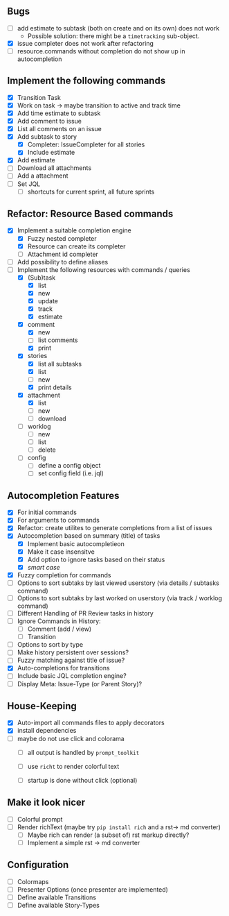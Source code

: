 ## Bugs
+ [ ] add estimate to subtask (both on create and on its own) does not work
  + Possible solution: there might be a `timetracking` sub-object.
+ [x] issue completer does not work after refactoring
+ [ ] resource.commands without completion do not show up in autocompletion

## Implement the following commands
+ [x] Transition Task
+ [x] Work on task -> maybe transition to active and track time
+ [x] Add time estimate to subtask
+ [x] Add comment to issue
+ [x] List all comments on an issue
+ [x] Add subtask to story
  + [x] Completer: IssueCompleter for all stories
  + [x] Include estimate
+ [x] Add estimate
+ [ ] Download all attachments
+ [ ] Add a attachment
+ [ ] Set JQL
  + [ ] shortcuts for current sprint, all future sprints

## Refactor: Resource Based commands
+ [x] Implement a suitable completion engine
  + [x] Fuzzy nested completer
  + [x] Resource can create its completer
  + [ ] Attachment id completer
+ [ ] Add possibility to define aliases
+ [ ] Implement the following resources with commands / queries
  + [x] (Sub)task
    + [x] list
    + [x] new
    + [x] update
    + [x] track
    + [x] estimate
  + [x] comment
    + [x] new
    + [ ] list comments
    + [x] print
  + [x] stories
    + [x] list all subtasks
    + [x] list
    + [ ] new
    + [x] print details
  + [x] attachment
    + [x] list
    + [ ] new
    + [ ] download
  + [ ] worklog
    + [ ] new
    + [ ] list
    + [ ] delete
  + [ ] config
    + [ ] define a config object
    + [ ] set config field (i.e. jql)

## Autocompletion Features
+ [x] For initial commands
+ [x] For arguments to commands
+ [x] Refactor: create utilites to generate completions from a list of issues
+ [x] Autocompletion based on summary (title) of tasks
  + [x] Implement basic autocompletieon
  + [x] Make it case insensitve
  + [x] Add option to ignore tasks based on their status
  + [x] _smart case_
+ [x] Fuzzy completion for commands
+ [ ] Options to sort subtaks by last viewed userstory (via details / subtasks command)
+ [ ] Options to sort subtaks by last worked on userstory (via track / worklog command)
+ [ ] Different Handling of PR Review tasks in history
+ [ ] Ignore Commands in History:
  + [ ] Comment (add / view)
  + [ ] Transition
+ [ ] Options to sort by type
+ [ ] Make history persistent over sessions?
+ [ ] Fuzzy matching against title of issue?
+ [x] Auto-completions for transitions
+ [ ] Include basic JQL completion engine?
+ [ ] Display Meta: Issue-Type (or Parent Story)?

## House-Keeping
+ [x] Auto-import all commands files to apply decorators
+ [x] install dependencies
+ [ ] maybe do not use click and colorama
  + [ ] all output is handled by `prompt_toolkit`
  + [ ] use `richt` to render colorful text
  + [ ] startup is done without click (optional)


## Make it look nicer
+ [ ] Colorful prompt
+ [ ] Render richText (maybe try `pip install rich` and a rst-> md converter)
  + [ ] Maybe rich can render (a subset of) rst markup directly?
  + [ ] Implement a simple rst -> md converter

## Configuration
+ [ ] Colormaps
+ [ ] Presenter Options (once presenter are implemented)
+ [ ] Define available Transitions
+ [ ] Define available Story-Types

